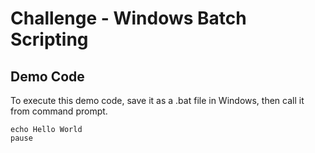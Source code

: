 # Challenge - Windows Batch Scripting

## Demo Code

To execute this demo code, save it as a .bat file in Windows, then call it from command prompt.

```batch
echo Hello World
pause
```
